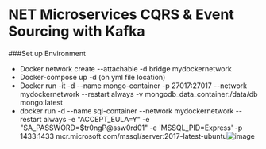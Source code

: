 # NET Microservices CQRS & Event Sourcing with Kafka
###Set up Environment
- Docker network create --attachable -d bridge mydockernetwork
- Docker-compose up -d (on yml file location)
- Docker run -it -d --name mongo-container -p 27017:27017 --network mydockernetwork --restart always -v mongodb_data_container:/data/db mongo:latest
- docker run -d --name sql-container --network mydockernetwork --restart always -e "ACCEPT_EULA=Y" -e "SA_PASSWORD=$tr0ngP@ssw0rd01" -e 'MSSQL_PID=Express' -p 1433:1433 mcr.microsoft.com/mssql/server:2017-latest-ubuntu![image](https://github.com/benmuratseker/NET-Microservices-CQRS-Event-Sourcing-with-Kafka/assets/8171384/b7839263-1dbf-4d60-aa5b-c8fa06c13f15)
